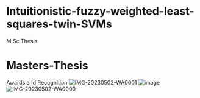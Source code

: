 # Intuitionistic-fuzzy-weighted-least-squares-twin-SVMs
M.Sc Thesis
# Masters-Thesis

Awards and Recognition 
![IMG-20230502-WA0001](https://github.com/user-attachments/assets/c257b84a-a838-4dea-b546-859809fb5ec1)
![image](https://github.com/user-attachments/assets/52fa3734-f752-4d6f-b68e-54d4a75db1b3)
![IMG-20230502-WA0000](https://github.com/user-attachments/assets/3253d831-edd9-4a97-b13a-3670c0b2dd09)
